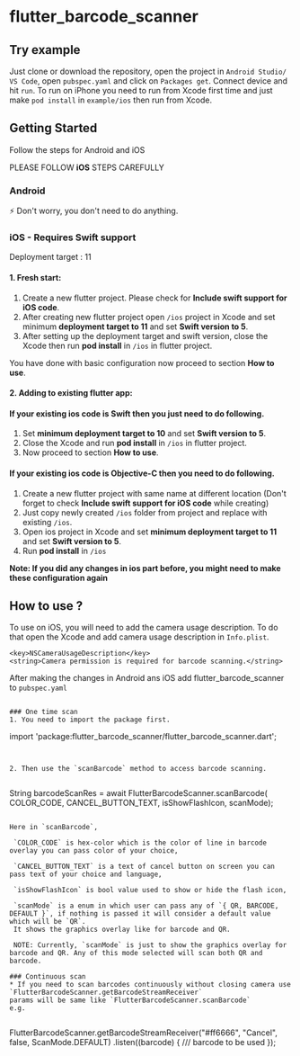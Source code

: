 # flutter_barcode_scanner

## Try example
Just clone or download the repository, open the project in `Android Studio/ VS Code`, open `pubspec.yaml` and click on `Packages get`.
Connect device and hit `run`. 
To run on iPhone you need to run from Xcode first time and just make `pod install` in `example/ios` then run from Xcode.

## Getting Started 
Follow the steps for Android and iOS

PLEASE FOLLOW **iOS** STEPS CAREFULLY

### Android

:zap:  Don't worry, you don't need to do anything.

### iOS - Requires Swift support

Deployment target : 11

#### 1. Fresh start: 
 1. Create a new flutter project. Please check for **Include swift support for iOS code**.
 2. After creating new flutter project open `/ios` project in Xcode and set minimum **deployment target to 11**
    and set **Swift version to 5**.
 3. After setting up the deployment target and swift version, close the Xcode then run **pod install** in `/ios` in flutter project.
 
 You have done with basic configuration now proceed to section **How to use**.
 
#### 2. Adding to existing flutter app: 
#### If your existing ios code is **Swift** then you just need to do following.
  1. Set **minimum deployment target to 10** and set **Swift version to 5**.
  2. Close the Xcode and run **pod install** in `/ios` in flutter project.
  3. Now proceed to section **How to use**.
 
#### If your existing ios code is **Objective-C** then you need to do following.
  1. Create a new flutter project with same name at different location (Don't forget to check **Include swift support for iOS code** while creating) 
  2. Just copy newly created `/ios` folder from project and replace with existing `/ios`.
  3. Open ios project in Xcode and set **minimum deployment target to 11** and set **Swift version to 5**.
  4. Run **pod install** in `/ios` 
    
**Note: If you did any changes in ios part before, you might need to make these configuration again**

## How to use ?

To use on iOS, you will need to add the camera usage description.
To do that open the Xcode and add camera usage description in `Info.plist`. 

```
<key>NSCameraUsageDescription</key>
<string>Camera permission is required for barcode scanning.</string>
```


After making the changes in Android ans iOS add flutter_barcode_scanner to `pubspec.yaml`
```  

### One time scan
1. You need to import the package first.

```
import 'package:flutter_barcode_scanner/flutter_barcode_scanner.dart';
```

    
2. Then use the `scanBarcode` method to access barcode scanning.
    
```
String barcodeScanRes = await FlutterBarcodeScanner.scanBarcode(
                                                    COLOR_CODE, 
                                                    CANCEL_BUTTON_TEXT, 
                                                    isShowFlashIcon, 
                                                    scanMode);
```

Here in `scanBarcode`,

 `COLOR_CODE` is hex-color which is the color of line in barcode overlay you can pass color of your choice,
 
 `CANCEL_BUTTON_TEXT` is a text of cancel button on screen you can pass text of your choice and language,
 
 `isShowFlashIcon` is bool value used to show or hide the flash icon,
 
 `scanMode` is a enum in which user can pass any of `{ QR, BARCODE, DEFAULT }`, if nothing is passed it will consider a default value which will be `QR`.
 It shows the graphics overlay like for barcode and QR.
 
 NOTE: Currently, `scanMode` is just to show the graphics overlay for barcode and QR. Any of this mode selected will scan both QR and barcode. 

### Continuous scan
* If you need to scan barcodes continuously without closing camera use `FlutterBarcodeScanner.getBarcodeStreamReceiver`
params will be same like `FlutterBarcodeScanner.scanBarcode`
e.g. 


```
FlutterBarcodeScanner.getBarcodeStreamReceiver("#ff6666", "Cancel", false, ScanMode.DEFAULT)
         .listen((barcode) { 
         /// barcode to be used
         });
```
